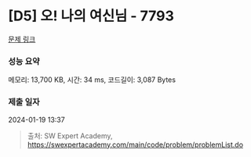# [D5] 오! 나의 여신님 - 7793 

[문제 링크](https://swexpertacademy.com/main/code/problem/problemDetail.do?contestProbId=AWsBQpPqMNMDFARG) 

### 성능 요약

메모리: 13,700 KB, 시간: 34 ms, 코드길이: 3,087 Bytes

### 제출 일자

2024-01-19 13:37



> 출처: SW Expert Academy, https://swexpertacademy.com/main/code/problem/problemList.do